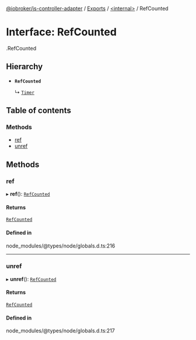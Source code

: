 [@iobroker/js-controller-adapter](../README.md) / [Exports](../modules.md) / [<internal\>](../modules/internal_.md) / RefCounted

# Interface: RefCounted

[<internal>](../modules/internal_.md).RefCounted

## Hierarchy

- **`RefCounted`**

  ↳ [`Timer`](internal_.Timer.md)

## Table of contents

### Methods

- [ref](internal_.RefCounted.md#ref)
- [unref](internal_.RefCounted.md#unref)

## Methods

### ref

▸ **ref**(): [`RefCounted`](internal_.RefCounted.md)

#### Returns

[`RefCounted`](internal_.RefCounted.md)

#### Defined in

node_modules/@types/node/globals.d.ts:216

___

### unref

▸ **unref**(): [`RefCounted`](internal_.RefCounted.md)

#### Returns

[`RefCounted`](internal_.RefCounted.md)

#### Defined in

node_modules/@types/node/globals.d.ts:217

